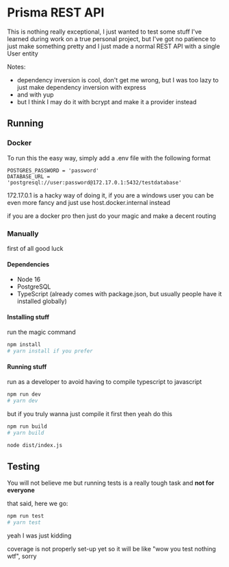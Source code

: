 # Prisma REST API

This is nothing really exceptional, I just wanted to test some stuff I've learned during work on a true personal project,
but I've got no patience to just make something pretty and I just made a normal REST API with a single User entity

Notes: 
- dependency inversion is cool, don't get me wrong, but I was too lazy to just make dependency inversion with express
- and with yup
- but I think I may do it with bcrypt and make it a provider instead

## Running

### Docker
To run this the easy way, simply add a .env file with the following format

```
POSTGRES_PASSWORD = 'password'
DATABASE_URL = 'postgresql://user:password@172.17.0.1:5432/testdatabase'
```

172.17.0.1 is a hacky way of doing it, if you are a windows user you can be even more fancy and just use host.docker.internal instead

if you are a docker pro then just do your magic and make a decent routing

### Manually

first of all good luck

#### Dependencies
- Node 16
- PostgreSQL
- TypeScript (already comes with package.json, but usually people have it installed globally)

#### Installing stuff

run the magic command

```bash
npm install
# yarn install if you prefer
```

#### Running stuff

run as a developer to avoid having to compile typescript to javascript

```bash
npm run dev
# yarn dev
```

but if you truly wanna just compile it first then yeah do this

```bash
npm run build
# yarn build

node dist/index.js
```

## Testing

You will not believe me but running tests is a really tough task and **not for everyone**

that said, here we go:

```bash
npm run test
# yarn test
```

yeah I was just kidding

coverage is not properly set-up yet so it will be like "wow you test nothing wtf", sorry
